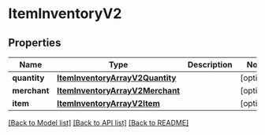 # ItemInventoryV2

## Properties
Name | Type | Description | Notes
------------ | ------------- | ------------- | -------------
**quantity** | [**ItemInventoryArrayV2Quantity**](ItemInventoryArrayV2Quantity.md) |  | [optional] 
**merchant** | [**ItemInventoryArrayV2Merchant**](ItemInventoryArrayV2Merchant.md) |  | [optional] 
**item** | [**ItemInventoryArrayV2Item**](ItemInventoryArrayV2Item.md) |  | [optional] 

[[Back to Model list]](../README.md#documentation-for-models) [[Back to API list]](../README.md#documentation-for-api-endpoints) [[Back to README]](../README.md)

